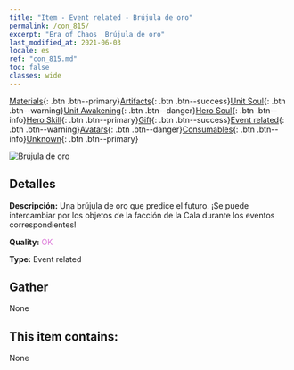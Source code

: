 ```yaml
---
title: "Item - Event related - Brújula de oro"
permalink: /con_815/
excerpt: "Era of Chaos  Brújula de oro"
last_modified_at: 2021-06-03
locale: es
ref: "con_815.md"
toc: false
classes: wide
---
```

 [Materials](/ItemsES/){: .btn .btn--primary}[Artifacts](/ItemsES/Artifacts/){: .btn .btn--success}[Unit Soul](/ItemsES/UnitSoul/){: .btn .btn--warning}[Unit Awakening](/ItemsES/UnitAwakening/){: .btn .btn--danger}[Hero Soul](/ItemsES/HeroSoul/){: .btn .btn--info}[Hero Skill](/ItemsES/HeroSkill/){: .btn .btn--primary}[Gift](/ItemsES/Gift/){: .btn .btn--success}[Event related](/ItemsES/Events/){: .btn .btn--warning}[Avatars](/ItemsES/Avatars/){: .btn .btn--danger}[Consumables](/ItemsES/Consumables/){: .btn .btn--info}[Unknown](/ItemsES/Unknown/){: .btn .btn--primary}

 ![Brújula de oro](/images/t/i_3073.png)

## Detalles
 **Descripción:** Una brújula de oro que predice el futuro. ¡Se puede intercambiar por los objetos de la facción de la Cala durante los eventos correspondientes!

 **Quality:** <span style="color: #DA70D6">OK</span>

 **Type:** Event related

## Gather

  None

## This item contains:

  None

